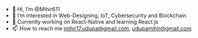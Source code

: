 - 👋 Hi, I’m @Mihir611
- 👀 I’m interested in Web-Designing, IoT, Cybersecurity and Blockchain
- 🌱 Currently working on React-Native and learning React js
- 📫 How to reach me mihir17.udupa@gmail.com, udupamihir@gmail.com

<!---
Mihir611/Mihir611 is a ✨ special ✨ repository because its `README.md` (this file) appears on your GitHub profile.
You can click the Preview link to take a look at your changes.
--->
